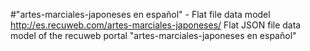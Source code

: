 #"artes-marciales-japoneses en español" - Flat file data model
http://es.recuweb.com/artes-marciales-japoneses/
Flat JSON file data model of the recuweb portal "artes-marciales-japoneses en español"
